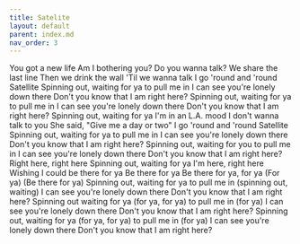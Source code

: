 ```yaml
---
title: Satelite
layout: default
parent: index.md
nav_order: 3
---
```


You got a new life
Am I bothering you?
Do you wanna talk?
We share the last line
Then we drink the wall
'Til we wanna talk
I go 'round and 'round
Satellite
Spinning out, waiting for ya to pull me in
I can see you're lonely down there
Don't you know that I am right here?
Spinning out, waiting for ya to pull me in
I can see you're lonely down there
Don't you know that I am right here?
Spinning out, waiting for ya
I'm in an L.A. mood
I don't wanna talk to you
She said, "Give me a day or two"
I go 'round and 'round
Satellite
Spinning out, waiting for ya to pull me in
I can see you're lonely down there
Don't you know that I am right here?
Spinning out, waiting for you to pull me in
I can see you're lonely down there
Don't you know that I am right here?
Right here, right here
Spinning out, waiting for ya
I'm here, right here
Wishing I could be there for ya
Be there for ya
Be there for ya, for ya
(For ya)
(Be there for ya)
Spinning out, waiting for ya to pull me in (spinning out, waiting)
I can see you're lonely down there
Don't you know that I am right here?
Spinning out waiting for ya (for ya, for ya) to pull me in (for ya)
I can see you're lonely down there
Don't you know that I am right here?
Spinning out, waiting for ya (for ya, for ya) to pull me in (for ya)
I can see you're lonely down there
Don't you know that I am right here?
